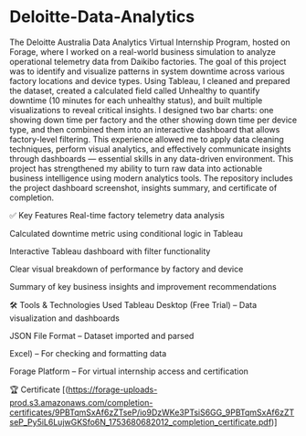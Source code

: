 # Deloitte-Data-Analytics
The Deloitte Australia Data Analytics Virtual Internship Program, hosted on Forage, where I worked on a real-world business simulation to analyze operational telemetry data from Daikibo factories. The goal of this project was to identify and visualize patterns in system downtime across various factory locations and device types. Using Tableau, I cleaned and prepared the dataset, created a calculated field called Unhealthy to quantify downtime (10 minutes for each unhealthy status), and built multiple visualizations to reveal critical insights. I designed two bar charts: one showing down time per factory and the other showing down time per device type, and then combined them into an interactive dashboard that allows factory-level filtering. This experience allowed me to apply data cleaning techniques, perform visual analytics, and effectively communicate insights through dashboards — essential skills in any data-driven environment. This project has strengthened my ability to turn raw data into actionable business intelligence using modern analytics tools. The repository includes the project dashboard screenshot, insights summary, and certificate of completion.

✅ Key Features
Real-time factory telemetry data analysis

Calculated downtime metric using conditional logic in Tableau

Interactive Tableau dashboard with filter functionality

Clear visual breakdown of performance by factory and device

Summary of key business insights and improvement recommendations

🛠 Tools & Technologies Used
Tableau Desktop (Free Trial) – Data visualization and dashboards

JSON File Format – Dataset imported and parsed

Excel) – For checking and formatting data

Forage Platform – For virtual internship access and certification

🏆 Certificate
[(https://forage-uploads-prod.s3.amazonaws.com/completion-certificates/9PBTqmSxAf6zZTseP/io9DzWKe3PTsiS6GG_9PBTqmSxAf6zZTseP_Py5iL6LujwGKSfo6N_1753680682012_completion_certificate.pdf)]
